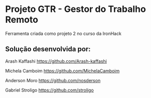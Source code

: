 # Projeto GTR - Gestor do Trabalho Remoto

Ferramenta criada como projeto 2 no curso da IronHack

## Solução desenvolvida por:

Arash Kaffashi
https://github.com/Arash-kaffashi

Michela Camboim
https://github.com/MichelaCamboim

Anderson Moro
https://github.com/nosderson

Gabriel Stroligo
https://github.com/stroligo
